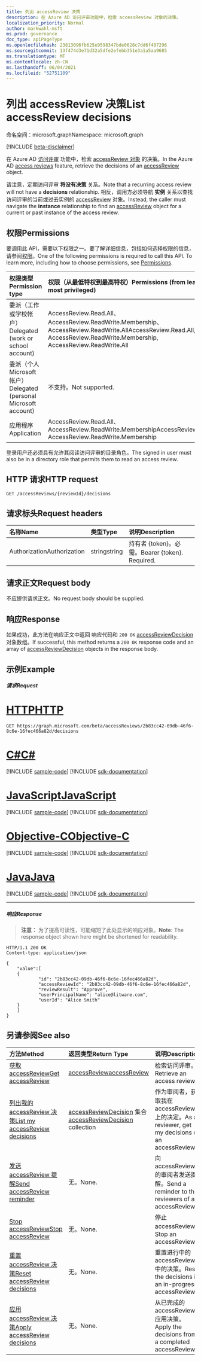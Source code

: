 ```yaml
---
title: 列出 accessReview 决策
description: 在 Azure AD 访问评审功能中，检索 accessReview 对象的决策。
localization_priority: Normal
author: markwahl-msft
ms.prod: governance
doc_type: apiPageType
ms.openlocfilehash: 23813096fb625e9598347bde0628c7dd6f407296
ms.sourcegitcommit: 13f474d3e71d32a5dfe2efebb351e3a1a5aa9685
ms.translationtype: MT
ms.contentlocale: zh-CN
ms.lasthandoff: 06/04/2021
ms.locfileid: "52751109"
---
```

# <a name="list-accessreview-decisions"></a><span data-ttu-id="318b9-103">列出 accessReview 决策</span><span class="sxs-lookup"><span data-stu-id="318b9-103">List accessReview decisions</span></span>

<span data-ttu-id="318b9-104">命名空间：microsoft.graph</span><span class="sxs-lookup"><span data-stu-id="318b9-104">Namespace: microsoft.graph</span></span>

[!INCLUDE [beta-disclaimer](../../includes/beta-disclaimer.md)]

<span data-ttu-id="318b9-105">在 Azure AD [访问评审](../resources/accessreviews-root.md) 功能中，检索 [accessReview 对象](../resources/accessreview.md) 的决策。</span><span class="sxs-lookup"><span data-stu-id="318b9-105">In the Azure AD [access reviews](../resources/accessreviews-root.md) feature, retrieve the decisions of an [accessReview](../resources/accessreview.md) object.</span></span>

<span data-ttu-id="318b9-106">请注意，定期访问评审 **将没有决策** 关系。</span><span class="sxs-lookup"><span data-stu-id="318b9-106">Note that a recurring access review will not have a **decisions** relationship.</span></span>  <span data-ttu-id="318b9-107">相反，调用方必须导航 **实例** 关系以查找访问评审的当前或过去实例的 [accessReview](../resources/accessreview.md) 对象。</span><span class="sxs-lookup"><span data-stu-id="318b9-107">Instead, the caller must navigate the **instance** relationship to find an [accessReview](../resources/accessreview.md) object for a current or past instance of the access review.</span></span>

## <a name="permissions"></a><span data-ttu-id="318b9-108">权限</span><span class="sxs-lookup"><span data-stu-id="318b9-108">Permissions</span></span>
<span data-ttu-id="318b9-p102">要调用此 API，需要以下权限之一。要了解详细信息，包括如何选择权限的信息，请参阅[权限](/graph/permissions-reference)。</span><span class="sxs-lookup"><span data-stu-id="318b9-p102">One of the following permissions is required to call this API. To learn more, including how to choose permissions, see [Permissions](/graph/permissions-reference).</span></span>

|<span data-ttu-id="318b9-111">权限类型</span><span class="sxs-lookup"><span data-stu-id="318b9-111">Permission type</span></span>                        | <span data-ttu-id="318b9-112">权限（从最低特权到最高特权）</span><span class="sxs-lookup"><span data-stu-id="318b9-112">Permissions (from least to most privileged)</span></span>              |
|:--------------------------------------|:---------------------------------------------------------|
|<span data-ttu-id="318b9-113">委派（工作或学校帐户）</span><span class="sxs-lookup"><span data-stu-id="318b9-113">Delegated (work or school account)</span></span>     | <span data-ttu-id="318b9-114">AccessReview.Read.All、AccessReview.ReadWrite.Membership、AccessReview.ReadWrite.All</span><span class="sxs-lookup"><span data-stu-id="318b9-114">AccessReview.Read.All, AccessReview.ReadWrite.Membership, AccessReview.ReadWrite.All</span></span>  |
|<span data-ttu-id="318b9-115">委派（个人 Microsoft 帐户）</span><span class="sxs-lookup"><span data-stu-id="318b9-115">Delegated (personal Microsoft account)</span></span> | <span data-ttu-id="318b9-116">不支持。</span><span class="sxs-lookup"><span data-stu-id="318b9-116">Not supported.</span></span> |
|<span data-ttu-id="318b9-117">应用程序</span><span class="sxs-lookup"><span data-stu-id="318b9-117">Application</span></span>                            | <span data-ttu-id="318b9-118">AccessReview.Read.All、AccessReview.ReadWrite.Membership</span><span class="sxs-lookup"><span data-stu-id="318b9-118">AccessReview.Read.All, AccessReview.ReadWrite.Membership</span></span> |

 <span data-ttu-id="318b9-119">登录用户还必须具有允许其阅读访问评审的目录角色。</span><span class="sxs-lookup"><span data-stu-id="318b9-119">The signed in user must also be in a directory role that permits them to read an access review.</span></span>

## <a name="http-request"></a><span data-ttu-id="318b9-120">HTTP 请求</span><span class="sxs-lookup"><span data-stu-id="318b9-120">HTTP request</span></span>
<!-- { "blockType": "ignored" } -->
```http
GET /accessReviews/{reviewId}/decisions
```
## <a name="request-headers"></a><span data-ttu-id="318b9-121">请求标头</span><span class="sxs-lookup"><span data-stu-id="318b9-121">Request headers</span></span>
| <span data-ttu-id="318b9-122">名称</span><span class="sxs-lookup"><span data-stu-id="318b9-122">Name</span></span>         | <span data-ttu-id="318b9-123">类型</span><span class="sxs-lookup"><span data-stu-id="318b9-123">Type</span></span>        | <span data-ttu-id="318b9-124">说明</span><span class="sxs-lookup"><span data-stu-id="318b9-124">Description</span></span> |
|:-------------|:------------|:------------|
| <span data-ttu-id="318b9-125">Authorization</span><span class="sxs-lookup"><span data-stu-id="318b9-125">Authorization</span></span> | <span data-ttu-id="318b9-126">string</span><span class="sxs-lookup"><span data-stu-id="318b9-126">string</span></span> | <span data-ttu-id="318b9-p103">持有者 \{token\}。必需。</span><span class="sxs-lookup"><span data-stu-id="318b9-p103">Bearer \{token\}. Required.</span></span> |

## <a name="request-body"></a><span data-ttu-id="318b9-129">请求正文</span><span class="sxs-lookup"><span data-stu-id="318b9-129">Request body</span></span>
<span data-ttu-id="318b9-130">不应提供请求正文。</span><span class="sxs-lookup"><span data-stu-id="318b9-130">No request body should be supplied.</span></span>

## <a name="response"></a><span data-ttu-id="318b9-131">响应</span><span class="sxs-lookup"><span data-stu-id="318b9-131">Response</span></span>
<span data-ttu-id="318b9-132">如果成功，此方法在响应正文中返回 响应代码和 `200 OK` [accessReviewDecision](../resources/accessreviewdecision.md) 对象数组。</span><span class="sxs-lookup"><span data-stu-id="318b9-132">If successful, this method returns a `200 OK` response code and an array of [accessReviewDecision](../resources/accessreviewdecision.md) objects in the response body.</span></span>

## <a name="example"></a><span data-ttu-id="318b9-133">示例</span><span class="sxs-lookup"><span data-stu-id="318b9-133">Example</span></span>
##### <a name="request"></a><span data-ttu-id="318b9-134">请求</span><span class="sxs-lookup"><span data-stu-id="318b9-134">Request</span></span>


# <a name="http"></a>[<span data-ttu-id="318b9-135">HTTP</span><span class="sxs-lookup"><span data-stu-id="318b9-135">HTTP</span></span>](#tab/http)
<!-- {
  "blockType": "request",
  "name": "get_accessReview_decisions_1"
}-->
```msgraph-interactive
GET https://graph.microsoft.com/beta/accessReviews/2b83cc42-09db-46f6-8c6e-16fec466a82d/decisions
```
# <a name="c"></a>[<span data-ttu-id="318b9-136">C#</span><span class="sxs-lookup"><span data-stu-id="318b9-136">C#</span></span>](#tab/csharp)
[!INCLUDE [sample-code](../includes/snippets/csharp/get-accessreview-decisions-1-csharp-snippets.md)]
[!INCLUDE [sdk-documentation](../includes/snippets/snippets-sdk-documentation-link.md)]

# <a name="javascript"></a>[<span data-ttu-id="318b9-137">JavaScript</span><span class="sxs-lookup"><span data-stu-id="318b9-137">JavaScript</span></span>](#tab/javascript)
[!INCLUDE [sample-code](../includes/snippets/javascript/get-accessreview-decisions-1-javascript-snippets.md)]
[!INCLUDE [sdk-documentation](../includes/snippets/snippets-sdk-documentation-link.md)]

# <a name="objective-c"></a>[<span data-ttu-id="318b9-138">Objective-C</span><span class="sxs-lookup"><span data-stu-id="318b9-138">Objective-C</span></span>](#tab/objc)
[!INCLUDE [sample-code](../includes/snippets/objc/get-accessreview-decisions-1-objc-snippets.md)]
[!INCLUDE [sdk-documentation](../includes/snippets/snippets-sdk-documentation-link.md)]

# <a name="java"></a>[<span data-ttu-id="318b9-139">Java</span><span class="sxs-lookup"><span data-stu-id="318b9-139">Java</span></span>](#tab/java)
[!INCLUDE [sample-code](../includes/snippets/java/get-accessreview-decisions-1-java-snippets.md)]
[!INCLUDE [sdk-documentation](../includes/snippets/snippets-sdk-documentation-link.md)]

---


##### <a name="response"></a><span data-ttu-id="318b9-140">响应</span><span class="sxs-lookup"><span data-stu-id="318b9-140">Response</span></span>
><span data-ttu-id="318b9-141">**注意：** 为了提高可读性，可能缩短了此处显示的响应对象。</span><span class="sxs-lookup"><span data-stu-id="318b9-141">**Note:** The response object shown here might be shortened for readability.</span></span>
<!-- {
  "blockType": "response",
  "truncated": true,
  "@odata.type": "microsoft.graph.accessReviewDecision",
  "isCollection": "true"
} -->
```http
HTTP/1.1 200 OK
Content-type: application/json

{
    "value":[
    {
            "id": "2b83cc42-09db-46f6-8c6e-16fec466a82d",
            "accessReviewId": "2b83cc42-09db-46f6-8c6e-16fec466a82d",
            "reviewResult": "Approve",
            "userPrincipalName": "alice@litware.com",
            "userId": "Alice Smith"
    }
    ]
}
```

## <a name="see-also"></a><span data-ttu-id="318b9-142">另请参阅</span><span class="sxs-lookup"><span data-stu-id="318b9-142">See also</span></span>

| <span data-ttu-id="318b9-143">方法</span><span class="sxs-lookup"><span data-stu-id="318b9-143">Method</span></span>           | <span data-ttu-id="318b9-144">返回类型</span><span class="sxs-lookup"><span data-stu-id="318b9-144">Return Type</span></span>    |<span data-ttu-id="318b9-145">说明</span><span class="sxs-lookup"><span data-stu-id="318b9-145">Description</span></span>|
|:---------------|:--------|:----------|
|[<span data-ttu-id="318b9-146">获取 accessReview</span><span class="sxs-lookup"><span data-stu-id="318b9-146">Get accessReview</span></span>](accessreview-get.md) |  [<span data-ttu-id="318b9-147">accessReview</span><span class="sxs-lookup"><span data-stu-id="318b9-147">accessReview</span></span>](../resources/accessreview.md) |  <span data-ttu-id="318b9-148">检索访问评审。</span><span class="sxs-lookup"><span data-stu-id="318b9-148">Retrieve an access review.</span></span> |
|[<span data-ttu-id="318b9-149">列出我的 accessReview 决策</span><span class="sxs-lookup"><span data-stu-id="318b9-149">List my accessReview decisions</span></span>](accessreview-listmydecisions.md) |        <span data-ttu-id="318b9-150">[accessReviewDecision](../resources/accessreviewdecision.md) 集合</span><span class="sxs-lookup"><span data-stu-id="318b9-150">[accessReviewDecision](../resources/accessreviewdecision.md) collection</span></span>|    <span data-ttu-id="318b9-151">作为审阅者，获取我在 accessReview 上的决定。</span><span class="sxs-lookup"><span data-stu-id="318b9-151">As a reviewer, get my decisions of an accessReview.</span></span>|
|[<span data-ttu-id="318b9-152">发送 accessReview 提醒</span><span class="sxs-lookup"><span data-stu-id="318b9-152">Send accessReview reminder</span></span>](accessreview-sendreminder.md) |       <span data-ttu-id="318b9-153">无。</span><span class="sxs-lookup"><span data-stu-id="318b9-153">None.</span></span>   |   <span data-ttu-id="318b9-154">向 accessReview 的审阅者发送提醒。</span><span class="sxs-lookup"><span data-stu-id="318b9-154">Send a reminder to the reviewers of an accessReview.</span></span> |
|[<span data-ttu-id="318b9-155">Stop accessReview</span><span class="sxs-lookup"><span data-stu-id="318b9-155">Stop accessReview</span></span>](accessreview-stop.md) |        <span data-ttu-id="318b9-156">无。</span><span class="sxs-lookup"><span data-stu-id="318b9-156">None.</span></span>   |   <span data-ttu-id="318b9-157">停止 accessReview。</span><span class="sxs-lookup"><span data-stu-id="318b9-157">Stop an accessReview.</span></span> |
|[<span data-ttu-id="318b9-158">重置 accessReview 决策</span><span class="sxs-lookup"><span data-stu-id="318b9-158">Reset accessReview decisions</span></span>](accessreview-reset.md) |        <span data-ttu-id="318b9-159">无。</span><span class="sxs-lookup"><span data-stu-id="318b9-159">None.</span></span>   |   <span data-ttu-id="318b9-160">重置进行中的 accessReview 中的决策。</span><span class="sxs-lookup"><span data-stu-id="318b9-160">Reset the decisions in an in-progress accessReview.</span></span>|
|[<span data-ttu-id="318b9-161">应用 accessReview 决策</span><span class="sxs-lookup"><span data-stu-id="318b9-161">Apply accessReview decisions</span></span>](accessreview-apply.md) |        <span data-ttu-id="318b9-162">无。</span><span class="sxs-lookup"><span data-stu-id="318b9-162">None.</span></span>   |   <span data-ttu-id="318b9-163">从已完成的 accessReview 应用决策。</span><span class="sxs-lookup"><span data-stu-id="318b9-163">Apply the decisions from a completed accessReview.</span></span>|


<!--
{
  "type": "#page.annotation",
  "description": "Get accessReview decisions",
  "keywords": "",
  "section": "documentation",
  "tocPath": "",
  "suppressions": [
  ]
}
-->


